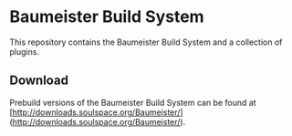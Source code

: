 Baumeister Build System
=======================

This repository contains the Baumeister Build System and a collection of plugins.

Download
--------
Prebuild versions of the Baumeister Build System can be found at
[http://downloads.soulspace.org/Baumeister/] (http://downloads.soulspace.org/Baumeister/).


